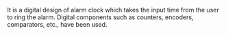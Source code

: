 It is a digital design of alarm clock which takes the input time from the user to ring the alarm. Digital components such as counters, encoders, comparators, etc., have been used.
